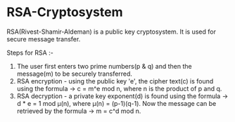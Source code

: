 # RSA-Cryptosystem


RSA(Rivest-Shamir-Aldeman) is a public key cryptosystem. It is used for secure message transfer.


Steps for RSA :-
1. The user first enters two prime numbers(p & q) and then the message(m) to be securely transferred.
2. RSA encryption - using the public key 'e', the cipher text(c) is found using the formula -> c = m^e mod n, where n is the product of p and q.
3. RSA decryption - a private key exponent(d) is found using the formula -> d * e = 1 mod µ(n), where µ(n) = (p-1)(q-1). Now the message can be retrieved by the formula -> m = c^d mod n.
